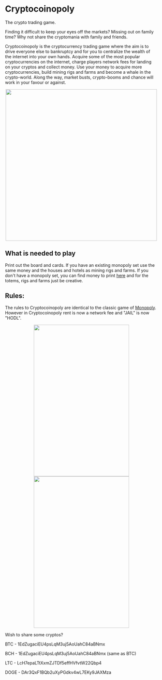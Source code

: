 # Cryptocoinopoly
The crypto trading game.

Finding it difficult to keep your eyes off the markets? Missing out on family time? Why not share the cryptomania with family and friends.

Cryptocoinopoly is the cryptocurrency trading game where the aim is to drive everyone else to bankruptcy and for you to centralize the wealth of the internet into your own hands. Acquire some of the most popular cryptocurrencies on the internet, charge players network fees for landing on your cryptos and collect money. Use your money to acquire more cryptocurrencies, build mining rigs and farms and become a whale in the crypto-world. Along the way, market busts, crypto-booms and chance will work in your favour or against.

<p align="center"> 
<img src="https://github.com/ned0flanders/Cryptocoinopoly/blob/master/boardV01.png" height="500" width="500">
</p>

## What is needed to play
Print out the board and cards. If you have an existing monopoly set use the same money and the houses and hotels as mining rigs and farms. If you don't have a monopoly set, you can find money to print [here](http://www.zieak.com/2008/08/19/print-your-own-monopoly-money/) and for the totems, rigs and farms just be creative.

## Rules:
The rules to Cryptocoinopoly are identical to the classic game of [Monopoly](https://www.hasbro.com/common/instruct/monins.pdf). However in Cryptocoinopoly rent is now a network fee and "JAIL" is now "HODL".

<p align="center"> 
<img src="https://github.com/ned0flanders/Cryptocoinopoly/blob/master/Cryptos/dogecoincard.png" height="500" width="315">
<img src="https://github.com/ned0flanders/Cryptocoinopoly/blob/master/Exchanges/binancecard.png" height="500" width="315">
</p>

Wish to share some cryptos?

BTC  - 1EdZugaciEU4psLqM3uj5AoUahC84aBNmx

BCH  - 1EdZugaciEU4psLqM3uj5AoUahC84aBNmx (same as BTC)

LTC  - LcH7epaLTtXxmZJTDf5effHVfvtW22Qbp4

DOGE - DAr3QxF1BQb2uXyPGdkv4wL7EKy9JAXMza
